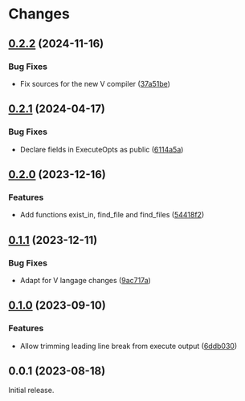 # Changes

## [0.2.2](https://github.com/prantlf/v-osutil/compare/v0.2.1...v0.2.2) (2024-11-16)

### Bug Fixes

* Fix sources for the new V compiler ([37a51be](https://github.com/prantlf/v-osutil/commit/37a51bea0ca5cee675586ec740b7c7f7c64425e9))

## [0.2.1](https://github.com/prantlf/v-osutil/compare/v0.2.0...v0.2.1) (2024-04-17)

### Bug Fixes

* Declare fields in ExecuteOpts as public ([6114a5a](https://github.com/prantlf/v-osutil/commit/6114a5a995cc9ca27f0548bef2d39079f0311824))

## [0.2.0](https://github.com/prantlf/v-osutil/compare/v0.1.1...v0.2.0) (2023-12-16)

### Features

* Add functions exist_in, find_file and find_files ([54418f2](https://github.com/prantlf/v-osutil/commit/54418f2dd61740bb6a86284bcb4befa41949ed0c))

## [0.1.1](https://github.com/prantlf/v-osutil/compare/v0.1.0...v0.1.1) (2023-12-11)

### Bug Fixes

* Adapt for V langage changes ([9ac717a](https://github.com/prantlf/v-osutil/commit/9ac717a1f86dbd3f021df939d4012adc75d76de0))

## [0.1.0](https://github.com/prantlf/v-osutil/compare/v0.0.1...v0.1.0) (2023-09-10)

### Features

* Allow trimming leading line break from execute output ([6ddb030](https://github.com/prantlf/v-osutil/commit/6ddb030378d655154347b52833d78e19105257f2))

## 0.0.1 (2023-08-18)

Initial release.
